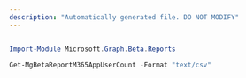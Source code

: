 ```yaml
---
description: "Automatically generated file. DO NOT MODIFY"
---
```


```powershell

Import-Module Microsoft.Graph.Beta.Reports

Get-MgBetaReportM365AppUserCount -Format "text/csv" 

```